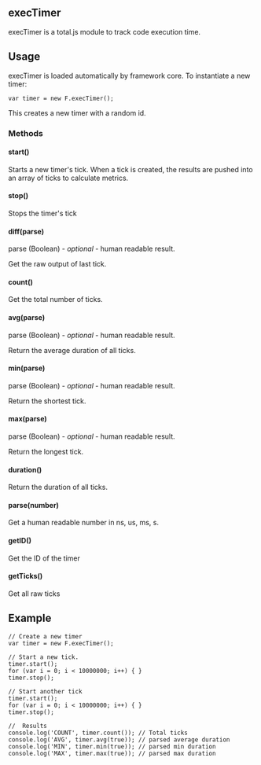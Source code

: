 execTimer
---------

execTimer is a total.js module to track code execution time.

Usage
-----

execTimer is loaded automatically by framework core. To instantiate a new timer:

```
var timer = new F.execTimer();
```

This creates a new timer with a random id.

### Methods

#### start()

Starts a new timer's tick. When a tick is created, the results are pushed into an array of ticks to calculate metrics.

#### stop()

Stops the timer's tick

#### diff(parse)

parse (Boolean) - *optional* - human readable result.

Get the raw output of last tick.

#### count()

Get the total number of ticks.

#### avg(parse)

parse (Boolean) - *optional* - human readable result.

Return the average duration of all ticks.

#### min(parse)

parse (Boolean) - *optional* - human readable result.

Return the shortest tick.

#### max(parse)

parse (Boolean) - *optional* - human readable result.

Return the longest tick.

#### duration()

Return the duration of all ticks.

#### parse(number)

Get a human readable number in ns, us, ms, s.

#### getID()

Get the ID of the timer

#### getTicks()

Get all raw ticks



Example
-------

```
// Create a new timer
var timer = new F.execTimer();

// Start a new tick.
timer.start();
for (var i = 0; i < 10000000; i++) { }
timer.stop();

// Start another tick
timer.start();
for (var i = 0; i < 10000000; i++) { }
timer.stop();

//  Results
console.log('COUNT', timer.count()); // Total ticks
console.log('AVG', timer.avg(true)); // parsed average duration
console.log('MIN', timer.min(true)); // parsed min duration
console.log('MAX', timer.max(true)); // parsed max duration 
```